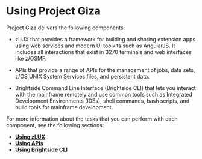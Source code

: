 # Using Project Giza

Project Giza delivers the following components:

- zLUX that provides a framework for building and sharing extension apps using web services and modern UI toolkits such as AngularJS. It includes all interactions that exist in 3270 terminals and web interfaces like z/OSMF.

- APIs that provide a range of APIs for the management of jobs, data sets, z/OS UNIX System Services files, and persistent data.

- Brightside Command Line Interface (Brightside CLI) that lets you interact with the mainframe remotely and use common tools such as Integrated Development Environments (IDEs), shell commands, bash scripts, and build tools for mainframe development.

For more information about the tasks that you can perform with each component, see the following sections:

-   **[Using zLUX](../topics/usingmvd.md)**
-   **[Using APIs](../topics/usingapis.md)**
-   **[Using Brightside CLI](../topics/cli-usingcli.md)**
